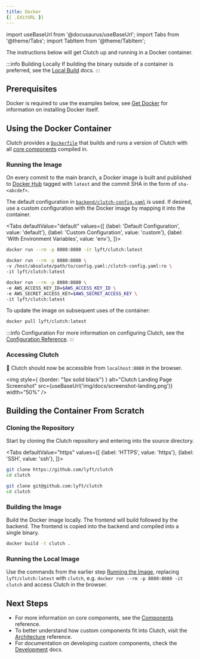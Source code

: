 ```yaml
---
title: Docker
{{ .EditURL }}
---
```


import useBaseUrl from '@docusaurus/useBaseUrl';
import Tabs from '@theme/Tabs';
import TabItem from '@theme/TabItem';

The instructions below will get Clutch up and running in a Docker container.

:::info Building Locally
If building the binary outside of a container is preferred, see the [Local Build](/docs/getting-started/local-build) docs.
:::

## Prerequisites
Docker is required to use the examples below, see [Get Docker](https://docs.docker.com/get-docker/) for information on installing Docker itself.

## Using the Docker Container

Clutch provides a [`Dockerfile`](https://github.com/lyft/clutch/blob/main/Dockerfile) that builds and runs a version of Clutch with all [core components](/docs/components) compiled in.


### Running the Image

On every commit to the main branch, a Docker image is built and published to [Docker Hub](https://hub.docker.com/r/lyft/clutch) tagged with `latest` and the commit SHA in the form of `sha-<abcdef>`.

The default configuration in [`backend/clutch-config.yaml`](https://github.com/lyft/clutch/blob/main/) is used.
If desired, use a custom configuration with the Docker image by mapping it into the container.

<Tabs
  defaultValue="default"
  values={[
    {label: 'Default Configuration', value: 'default'},
    {label: 'Custom Configuration', value: 'custom'},
    {label: 'With Environment Variables', value: 'env'},
  ]}>
<TabItem value="default">

```bash
docker run --rm -p 8080:8080 -it lyft/clutch:latest
```
 
</TabItem>
<TabItem value="custom">

```bash
docker run --rm -p 8080:8080 \
-v /host/absolute/path/to/config.yaml:/clutch-config.yaml:ro \
-it lyft/clutch:latest
```
 
</TabItem>
<TabItem value="env">

```bash
docker run --rm -p 8080:8080 \
-e AWS_ACCESS_KEY_ID=$AWS_ACCESS_KEY_ID \
-e AWS_SECRET_ACCESS_KEY=$AWS_SECRET_ACCESS_KEY \
-it lyft/clutch:latest
```
 
</TabItem>
</Tabs>

To update the image on subsequent uses of the container:
```bash
docker pull lyft/clutch:latest
```

:::info Configuration
For more information on configuring Clutch, see the [Configuration Reference](/docs/configuration).
:::

### Accessing Clutch
:tada: Clutch should now be accessible from `localhost:8080` in the browser.

<img style={ {border: "1px solid black"} } alt="Clutch Landing Page Screenshot" src={useBaseUrl('img/docs/screenshot-landing.png')} width="50%" />

## Building the Container From Scratch

### Cloning the Repository
Start by cloning the Clutch repository and entering into the source directory.

<Tabs
  defaultValue="https"
  values={[
    {label: 'HTTPS', value: 'https'},
    {label: 'SSH', value: 'ssh'},
  ]}>

<TabItem value="https">

```bash
git clone https://github.com/lyft/clutch
cd clutch
```

</TabItem>
<TabItem value="ssh">

```bash
git clone git@github.com:lyft/clutch
cd clutch
```

</TabItem>
</Tabs>

### Building the Image

Build the Docker image locally. The frontend will build followed by the backend. The frontend is copied into the backend and compiled into a single binary.

```bash
docker build -t clutch .
```

### Running the Local Image

Use the commands from the earlier step [Running the Image](#running-the-image), replacing `lyft/clutch:latest` with `clutch`, e.g. `docker run --rm -p 8080:8080 -it clutch` and access Clutch in the browser.

## Next Steps

- For more information on core components, see the [Components](/docs/components) reference.
- To better understand how custom components fit into Clutch, visit the [Architecture](/docs/about/architecture) reference.
- For documentation on developing custom components, check the [Development](/docs/usage/development) docs.

